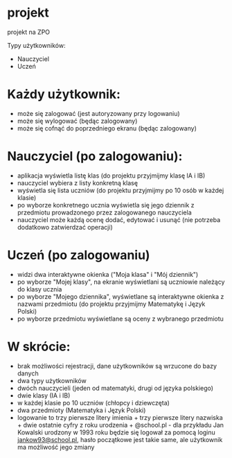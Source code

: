 # projekt
projekt na ZPO

Typy użytkowników:

- Nauczyciel
- Uczeń

# Każdy użytkownik:

- może się zalogować (jest autoryzowany przy logowaniu)
- może się wylogować (będąc zalogowany)
- może się cofnąć do poprzedniego ekranu (będąc zalogowany)

# Nauczyciel (po zalogowaniu):
- aplikacja wyświetla listę klas (do projektu przyjmijmy klasę IA i IB)
- nauczyciel wybiera z listy konkretną klasę
- wyświetla się lista uczniów (do projektu przyjmijmy po 10 osób w każdej klasie)
- po wyborze konkretnego ucznia wyświetla się jego dziennik z przedmiotu prowadzonego przez zalogowanego nauczyciela
- nauczyciel może każdą ocenę dodać, edytować i usunąć (nie potrzeba dodatkowo zatwierdzać operacji)

# Uczeń (po zalogowaniu)
- widzi dwa interaktywne okienka ("Moja klasa" i "Mój dziennik")
- po wyborze "Mojej klasy", na ekranie wyświetlani są uczniowie należący do klasy ucznia
- po wyborze "Mojego dziennika", wyświetlane są interaktywne okienka z nazwami przedmiotu (do projektu przyjmijmy Matematykę i Język Polski)
- po wyborze przedmiotu wyświetlane są oceny z wybranego przedmiotu

# W skrócie:
- brak możliwości rejestracji, dane użytkowników są wrzucone do bazy danych
- dwa typy użytkowników
- dwóch nauczycieli (jeden od matematyki, drugi od języka polskiego)
- dwie klasy (IA i IB)
- w każdej klasie po 10 uczniów (chłopcy i dziewczęta)
- dwa przedmioty (Matematyka i Język Polski)
- logowanie to trzy pierwsze litery imienia + trzy pierwsze litery nazwiska + dwie ostatnie cyfry z roku urodzenia + @school.pl - 
dla przykładu Jan Kowalski urodzony w 1993 roku będzie się logował za pomocą loginu jankow93@school.pl, hasło początkowe jest takie same,
ale użytkownik ma możliwość jego zmiany















